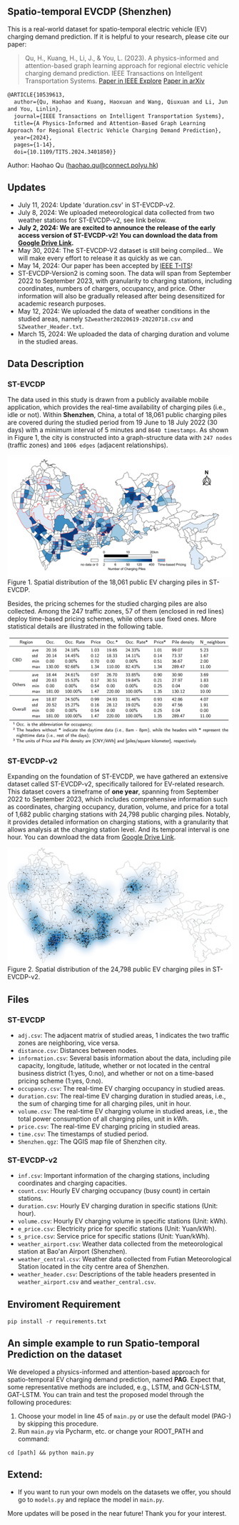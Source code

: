 ## Spatio-temporal EVCDP (Shenzhen)

This is a real-world dataset for spatio-temporal electric vehicle (EV) charging demand prediction. If it is helpful to your research, please cite our paper:

>Qu, H., Kuang, H., Li, J., & You, L. (2023). A physics-informed and attention-based graph learning approach for regional electric vehicle charging demand prediction. IEEE Transactions on Intellgent Transportation Systems. [Paper in IEEE Explore](https://ieeexplore.ieee.org/document/10539613) [Paper in arXiv](https://arxiv.org/abs/2309.05259)

```shell
@ARTICLE{10539613,
  author={Qu, Haohao and Kuang, Haoxuan and Wang, Qiuxuan and Li, Jun and You, Linlin},
  journal={IEEE Transactions on Intelligent Transportation Systems}, 
  title={A Physics-Informed and Attention-Based Graph Learning Approach for Regional Electric Vehicle Charging Demand Prediction}, 
  year={2024},
  pages={1-14},
  doi={10.1109/TITS.2024.3401850}}
```

Author: Haohao Qu (haohao.qu@connect.polyu.hk)

## Updates
* July 11, 2024: Update 'duration.csv' in ST-EVCDP-v2.
* July 8, 2024: We uploaded meteorological data collected from two weather stations for ST-EVCDP-v2, see link below.
* **July 2, 2024: We are excited to announce the release of the early access version of ST-EVCDP-v2! You can download the data from [Google Drive Link](https://drive.google.com/drive/folders/1sqOUEpMh8VMiJhrT-MOn5OsB1-KirUVq?usp=drive_link).**
* May 30, 2024: The ST-EVCDP-V2 dataset is still being compiled... We will make every effort to release it as quickly as we can.
* May 14, 2024:  Our paper has been accepted by [IEEE T-ITS](https://ieeexplore.ieee.org/document/10539613)!
* ST-EVCDP-Version2 is coming soon. The data will span from September 2022 to September 2023, with granularity to charging stations, including coordinates, numbers of chargers, occupancy, and price. Other information will also be gradually released after being desensitized for academic research purposes.
* May 12, 2024: We uploaded the data of weather conditions in the studied areas, namely `SZweather20220619-20220718.csv` and `SZweather_Header.txt`.
* March 15, 2024: We uploaded the data of charging duration and volume in the studied areas.

## Data Description

### ST-EVCDP
The data used in this study is drawn from a publicly available mobile application, which provides the real-time availability of charging piles (i.e., idle or not). Within **Shenzhen**, China, a total of 18,061 public charging piles are covered during the studied period from 19 June to 18 July 2022 (30 days) with a minimum interval of 5 minutes and `8640 timestamps`. As shown in Figure 1, the city is constructed into a graph-structure data with `247 nodes` (traffic zones) and `1006 edges` (adjacent relationships).

![avatar](figs/map.png) Figure 1. Spatial distribution of the 18,061 public EV charging piles in ST-EVCDP.

Besides, the pricing schemes for the studied charging piles are also collected. Among the 247 traffic zones, 57 of them (enclosed in red lines) deploy time-based pricing schemes, while others use fixed ones. More statistical details are illustrated in the following table.

![avatar](figs/statistics.png)

### ST-EVCDP-v2
Expanding on the foundation of ST-EVCDP, we have gathered an extensive dataset called ST-EVCDP-v2, specifically tailored for EV-related research. This dataset covers a timeframe of **one year**, spanning from September 2022 to September 2023, which includes comprehensive information such as coordinates, charging occupancy, duration, volume, and price for a total of 1,682 public charging stations with 24,798 public charging piles. Notably, it provides detailed information on charging stations, with a granularity that allows analysis at the charging station level. And its temporal interval is one hour. You can download the data from [Google Drive Link](https://drive.google.com/drive/folders/1sqOUEpMh8VMiJhrT-MOn5OsB1-KirUVq?usp=drive_link).

![avatar](figs/map_v2.png) Figure 2. Spatial distribution of the 24,798 public EV charging piles in ST-EVCDP-v2.

## Files
### ST-EVCDP
* `adj.csv`: The adjacent matrix of studied areas, 1 indicates the two traffic zones are neighboring, vice versa.
* `distance.csv`: Distances between nodes.
* `information.csv`: Several basis information about the data, including pile capacity, longitude, latitude, whether or not located in the central business district (1:yes, 0:no), and whether or not on a time-based pricing scheme (1:yes, 0:no).
* `occupancy.csv`: The real-time EV charging occupancy in studied areas.
* `duration.csv`: The real-time EV charging duration in studied areas, i.e., the sum of charging time for all charging piles, unit in hour.
* `volume.csv`: The real-time EV charging volume in studied areas, i.e., the total power consumption of all charging piles, unit in kWh.
* `price.csv`: The real-time EV charging pricing in studied areas.
* `time.csv`: The timestamps of studied period.
* `Shenzhen.qgz`: The QGIS map file of Shenzhen city.

### ST-EVCDP-v2
* `inf.csv`: Important information of the charging stations, including coordinates and charging capacities.
* `count.csv`: Hourly EV charging occupancy (busy count) in certain stations.
* `duration.csv`: Hourly EV charging duration in specific stations (Unit: hour).
* `volume.csv`: Hourly EV charging volume in specific stations (Unit: kWh).
* `e_price.csv`: Electricity price for specific stations (Unit: Yuan/kWh).
* `s_price.csv`: Service price for specific stations (Unit: Yuan/kWh).
* `weather_airport.csv`: Weather data collected from the meteorological station at Bao'an Airport (Shenzhen).
* `weather_central.csv`: Weather data collected from Futian Meteorological Station located in the city centre area of Shenzhen.
* `weather_header.csv`: Descriptions of the table headers presented in `weather_airport.csv` and `weather_central.csv`.

## Enviroment Requirement
```shell
pip install -r requirements.txt
```

## An simple example to run Spatio-temporal Prediction on the dataset

We developed a physics-informed and attention-based approach for spatio-temporal EV charging demand prediction, named **PAG**. Expect that, some representative methods are included, e.g., LSTM, and GCN-LSTM, GAT-LSTM. You can train and test the proposed model through the following procedures:

1. Choose your model in line 45 of `main.py` or use the default model (PAG-) by skipping this procedure.
2. Run `main.py` via Pycharm, etc. or change your ROOT_PATH and command:

```shell
cd [path] && python main.py
```

## Extend:
* If you want to run your own models on the datasets we offer, you should go to `models.py` and replace the model in `main.py`.


More updates will be posed in the near future! Thank you for your interest.
